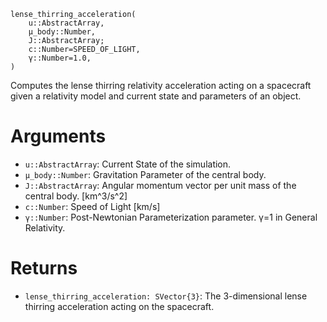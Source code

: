 ```
lense_thirring_acceleration(
    u::AbstractArray,
    μ_body::Number,
    J::AbstractArray;
    c::Number=SPEED_OF_LIGHT,
    γ::Number=1.0,
)
```

Computes the lense thirring relativity acceleration acting on a spacecraft given a relativity model and current state and  parameters of an object.

# Arguments

  * `u::AbstractArray`: Current State of the simulation.
  * `μ_body::Number`: Gravitation Parameter of the central body.
  * `J::AbstractArray`: Angular momentum vector per unit mass of the central body. [km^3/s^2]
  * `c::Number`: Speed of Light [km/s]
  * `γ::Number`: Post-Newtonian Parameterization parameter. γ=1 in General Relativity.

# Returns

  * `lense_thirring_acceleration: SVector{3}`: The 3-dimensional lense thirring acceleration acting on the spacecraft.
